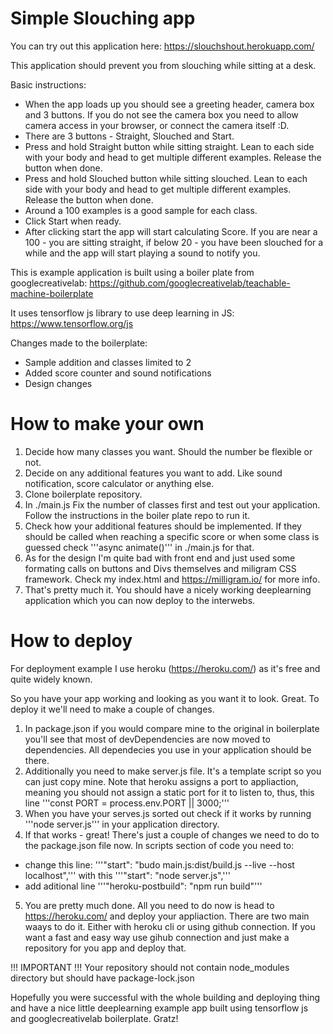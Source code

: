# Simple Slouching app

You can try out this application here: https://slouchshout.herokuapp.com/

This application should prevent you from slouching while sitting at a desk.

Basic instructions:
* When the app loads up you should see a greeting header, camera box and 3 buttons. If you do not see the camera box you need to allow camera access in your browser, or connect the camera itself :D.
* There are 3 buttons - Straight, Slouched and Start.
* Press and hold Straight button while sitting straight. Lean to each side with your body and head to get multiple different examples. Release the button when done.
* Press and hold Slouched button while sitting slouched. Lean to each side with your body and head to get multiple different examples. Release the button when done.
* Around a 100 examples is a good sample for each class.
* Click Start when ready.
* After clicking start the app will start calculating Score. If you are near a 100 - you are sitting straight, if below 20 - you have been slouched for a while and the app will start playing a sound to notify you.

This is example application is built using a boiler plate from googlecreativelab: https://github.com/googlecreativelab/teachable-machine-boilerplate

It uses tensorflow js library to use deep learning in JS: https://www.tensorflow.org/js

Changes made to the boilerplate:
* Sample addition and classes limited to 2
* Added score counter and sound notifications
* Design changes

# How to make your own

1. Decide how many classes you want. Should the number be flexible or not. 
2. Decide on any additional features you want to add. Like sound notification, score calculator or anything else.
3. Clone boilerplate repository.
4. In ./main.js Fix the number of classes first and test out your application. Follow the instructions in the boiler plate repo to run it. 
5. Check how your additional features should be implemented. If they should be called when reaching a specific score or when some class is guessed check '''async animate()''' in ./main.js for that. 
6. As for the design I'm quite bad with front end and just used some formating calls on buttons and Divs themselves and miligram CSS framework. Check my index.html and https://milligram.io/ for more info. 
7. That's pretty much it. You should have a nicely working deeplearning application which you can now deploy to the interwebs.

# How to deploy

For deployment example I use heroku (https://heroku.com/) as it's free and quite widely known.

So you have your app working and looking as you want it to look. Great. To deploy it we'll need to make a couple of changes.

1. In package.json if you would compare mine to the original in boilerplate you'll see that most of devDependencies are now moved to dependencies. All dependecies you use in your application should be there.
2. Additionally you need to make server.js file. It's a template script so you can just copy mine. Note that heroku assigns a port to appliaction, meaning you should not assign a static port for it to listen to, thus, this line '''const PORT = process.env.PORT || 3000;'''
3. When you have your serves.js sorted out check if it works by running '''node server.js''' in your application directory.
4. If that works - great! There's just a couple of changes we need to do to the package.json file now. In scripts section of code you need to:
* change this line: '''"start": "budo main.js:dist/build.js --live --host localhost",''' with this '''"start": "node server.js",'''
* add aditional line '''"heroku-postbuild": "npm run build"'''
5. You are pretty much done. All you need to do now is head to https://heroku.com/ and deploy your appliaction. There are two main waays to do it. Either with heroku cli or using github connection. If you want a fast and easy way use gihub connection and just make a repository for you app and deploy that.

!!! IMPORTANT !!! Your repository should not contain node_modules directory but should have package-lock.json

Hopefully you were successful with the whole building and deploying thing and have a nice little deeplearning example app built using tensorflow js and googlecreativelab boilerplate. Gratz!

